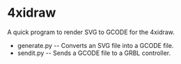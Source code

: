 # 4xidraw
A quick program to render SVG to GCODE for the 4xidraw.

* generate.py -- Converts an SVG file into a GCODE file.
* sendit.py -- Sends a GCODE file to a GRBL controller.
